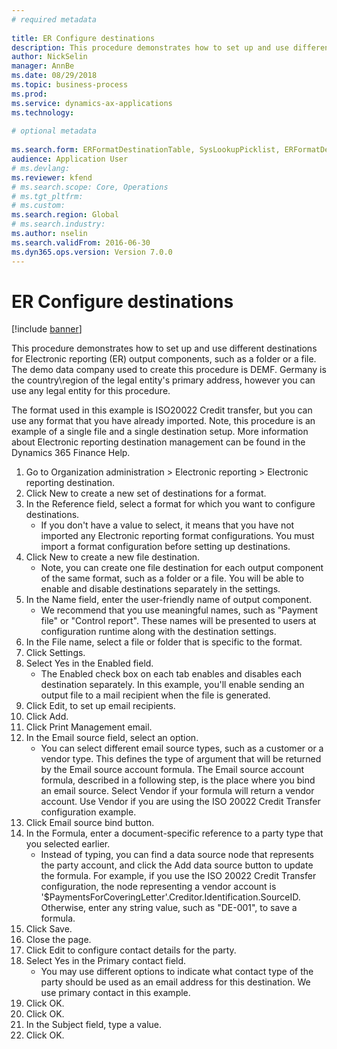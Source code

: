 ```yaml
--- 
# required metadata 
 
title: ER Configure destinations
description: This procedure demonstrates how to set up and use different destinations for Electronic reporting (ER) output components, such as a folder or a file. 
author: NickSelin
manager: AnnBe 
ms.date: 08/29/2018
ms.topic: business-process 
ms.prod:  
ms.service: dynamics-ax-applications 
ms.technology:  
 
# optional metadata 
 
ms.search.form: ERFormatDestinationTable, SysLookupPicklist, ERFormatDestinationSettings, ERFormatDestinationEmailSettings, ERExpressionDesignerFormula, SRSPrintDestinationTokens   
audience: Application User 
# ms.devlang:  
ms.reviewer: kfend
# ms.search.scope: Core, Operations 
# ms.tgt_pltfrm:  
# ms.custom:  
ms.search.region: Global
# ms.search.industry: 
ms.author: nselin
ms.search.validFrom: 2016-06-30 
ms.dyn365.ops.version: Version 7.0.0 
---
```

# ER Configure destinations

[!include [banner](../../includes/banner.md)]

This procedure demonstrates how to set up and use different destinations for Electronic reporting (ER) output components, such as a folder or a file. The demo data company used to create this procedure is DEMF. Germany is the country\region of the legal entity's primary address, however you can use any legal entity for this procedure. 

The format used in this example is ISO20022 Credit transfer, but you can use any format that you have already imported. Note, this procedure is an example of a single file and a single destination setup. More information about Electronic reporting destination management can be found in the Dynamics 365 Finance Help.

1. Go to Organization administration > Electronic reporting > Electronic reporting destination.
2. Click New to create a new set of destinations for a format.
3. In the Reference field, select a format for which you want to configure destinations.
    * If you don't have a value to select, it means that you have not imported any Electronic reporting format configurations. You must import a format configuration before setting up destinations.  
4. Click New to create a new file destination.
    * Note, you can create one file destination for each output component of the same format, such as a folder or a file. You will be able to enable and disable destinations separately in the settings.  
5. In the Name field, enter the user-friendly name of output component.
    * We recommend that you use meaningful names, such as "Payment file" or "Control report". These names will be presented to users at configuration runtime along with the destination settings.  
6. In the File name, select a file or folder that is specific to the format.
7. Click Settings.
8. Select Yes in the Enabled field.
    * The Enabled check box on each tab enables and disables each destination separately. In this example, you'll enable sending an output file to a mail recipient when the file is generated.  
9. Click Edit, to set up email recipients.
10. Click Add.
11. Click Print Management email.
12. In the Email source  field, select an option.
    * You can select different email source types, such as a customer or a vendor type. This defines the type of argument that will be returned by the Email source account formula. The Email source account formula, described in a following step, is the place where you bind an email source. Select Vendor if your formula will return a vendor account. Use Vendor if you are using the ISO 20022 Credit Transfer configuration example.  
13. Click Email source bind button.
14. In the Formula, enter a document-specific reference to a party type that you selected earlier.
    * Instead of typing, you can find a data source node that represents the party account, and click the Add data source button to update the formula. For example, if you use the ISO 20022 Credit Transfer configuration, the node representing a vendor account is '$PaymentsForCoveringLetter'.Creditor.Identification.SourceID. Otherwise, enter any string value, such as "DE-001", to save a formula.  
15. Click Save.
16. Close the page.
17. Click Edit to configure contact details for the party.
18. Select Yes in the Primary contact field.
    * You may use different options to indicate what contact type of the party should be used as an email address for this destination. We use primary contact in this example.  
19. Click OK.
20. Click OK.
21. In the Subject field, type a value.
22. Click OK.

